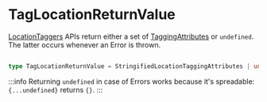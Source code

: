 # TagLocationReturnValue

[LocationTaggers](/tracking/api-reference/locationTaggers/overview.md) APIs return either a set of [TaggingAttributes](/tracking/api-reference/definitions/TaggingAttribute.md) or `undefined`. The latter occurs whenever an Error is thrown. 

```typescript jsx

type TagLocationReturnValue = StringifiedLocationTaggingAttributes | undefined; 

```

:::info
Returning `undefined` in case of Errors works because it's spreadable: `{...undefined}` returns `{}`.
:::
